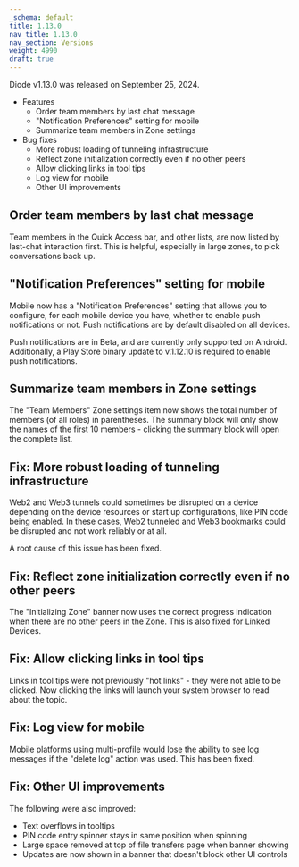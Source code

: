```yaml
---
_schema: default
title: 1.13.0
nav_title: 1.13.0
nav_section: Versions
weight: 4990
draft: true
---
```

Diode v1.13.0 was released on September 25, 2024.

* Features
  * Order team members by last chat message&nbsp;
  * "Notification Preferences" setting for mobile
  * Summarize team members in Zone settings
* Bug fixes
  * More robust loading of tunneling infrastructure
  * Reflect zone initialization correctly even if no other peers
  * Allow clicking links in tool tips
  * Log view for mobile
  * Other UI improvements

## Order team members by last chat message

Team members in the Quick Access bar, and other lists, are now listed by last-chat interaction first.  This is helpful, especially in large zones, to pick conversations back up.

## "Notification Preferences" setting for mobile

Mobile now has a "Notification Preferences" setting that allows you to configure, for each mobile device you have, whether to enable push notifications or not.  Push notifications are by default disabled on all devices.

Push notifications are in Beta, and are currently only supported on Android.  Additionally, a Play Store binary update to v.1.12.10 is required to enable push notifications.

## Summarize team members in Zone settings

The "Team Members" Zone settings item now shows the total number of members (of all roles) in parentheses.  The summary block will only show the names of the first 10 members - clicking the summary block will open the complete list.

## Fix: More robust loading of tunneling infrastructure

Web2 and Web3 tunnels could sometimes be disrupted on a device depending on the device resources or start up configurations, like PIN code being enabled.  In these cases, Web2 tunneled and Web3 bookmarks could be disrupted and not work reliably or at all.

A root cause of this issue has been fixed.

## Fix: Reflect zone initialization correctly even if no other peers

The "Initializing Zone" banner now uses the correct progress indication when there are no other peers in the Zone.  This is also fixed for Linked Devices.

## Fix: Allow clicking links in tool tips

Links in tool tips were not previously "hot links" - they were not able to be clicked.  Now clicking the links will launch your system browser to read about the topic.

## Fix: Log view for mobile

Mobile platforms using multi-profile would lose the ability to see log messages if the "delete log" action was used.  This has been fixed.

## Fix: Other UI improvements

The following were also improved:

* Text overflows in tooltips
* PIN code entry spinner stays in same position when spinning
* Large space removed at top of file transfers page when banner showing
* Updates are now shown in a banner that doesn't block other UI controls